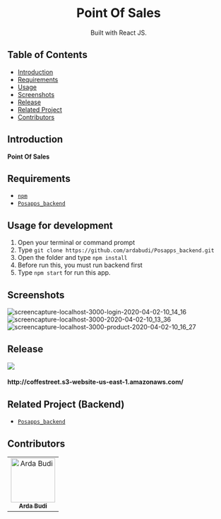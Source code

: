 <h1 align="center">Point Of Sales</h1>

<p align="center">
  Built with React JS.
</p>

## Table of Contents

- [Introduction](#introduction)
- [Requirements](#requirements)
- [Usage](#usage-for-development)
- [Screenshots](#screenshots)
- [Release](#release)
- [Related Project](#related-project-backend)
- [Contributors](#contributors)

## Introduction
<b>Point Of Sales</b>

## Requirements
* [`npm`](https://www.npmjs.com/get-npm)
* [`Posapps_backend`](https://github.com/ardabudi/Posapps_backend.git)

## Usage for development
1. Open your terminal or command prompt
2. Type `git clone https://github.com/ardabudi/Posapps_backend.git`
3. Open the folder and type `npm install`
4. Before run this, you must run backend first
5. Type `npm start` for run this app.

## Screenshots
![screencapture-localhost-3000-login-2020-04-02-10_14_16](https://user-images.githubusercontent.com/42709965/78533897-dfa3ff00-7813-11ea-8562-c67f33f348f1.png)
![screencapture-localhost-3000-2020-04-02-10_13_36](https://user-images.githubusercontent.com/42709965/78533903-e468b300-7813-11ea-9f50-8dfe8a9bbcfd.png)
![screencapture-localhost-3000-product-2020-04-02-10_16_27](https://user-images.githubusercontent.com/42709965/78533926-eb8fc100-7813-11ea-90e1-f3826a90c8f2.png)


## Release
<a href="http://coffestreet.epizy.com/">
  <img src="https://img.shields.io/badge/Download%20on%20the-Google%20Drive-blue.svg?style=popout&logo=google-drive"/>
</a>

<h4>http://coffestreet.s3-website-us-east-1.amazonaws.com/</h4>

## Related Project (Backend)
* [`Posapps_backend`](https://github.com/ardabudi/Posapps_backend.git)

## Contributors
<center>
  <table>
    <tr>
      <td align="center">
        <a href="https://github.com/ardabudi">
          <img width="100" src="https://user-images.githubusercontent.com/42709965/78534573-d4050800-7814-11ea-97c2-62c3ac1f1b0d.JPG" alt="Arda Budi"><br/>
          <sub><b>Arda Budi</b></sub>
        </a>
      </td>
    </tr>
  </table>
</center>
